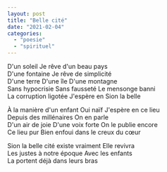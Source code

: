```yaml
---
layout: post
title: "Belle cité"
date: "2021-02-04"
categories: 
  - "poesie"
  - "spirituel"
---
```


D'un soleil Je rêve d'un beau pays  
D'une fontaine Je rêve de simplicité  
D'une terre D'une île D'une montagne  
Sans hypocrisie Sans fausseté Le mensonge banni  
La corruption ligotée 
J'espère en Sion la belle

À la manière d'un enfant Oui naïf J'espère en ce lieu  
Depuis des millénaires On en parle  
D'un air de joie D'une voix forte On le publie encore  
Ce lieu pur Bien enfoui dans le creux du cœur

Sion la belle cité existe vraiment Elle revivra  
Les justes à notre époque Avec les enfants  
La portent déjà dans leurs bras
